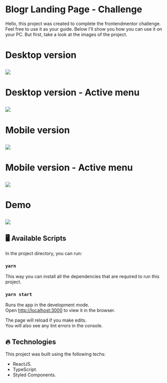 # Blogr Landing Page - Challenge

Hello, this project was created to complete the frontendmentor challenge. Feel free to use it as your guide. Below I'll show you how you can use it on your PC. But first, take a look at the images of the project.

<h1>
    <p>Desktop version</p>
    <img src="src/assets/images/project-completed-desktop.png">
</h1>

<h1>
    <p>Desktop version - Active menu</p>
    <img src="src/assets/images/project-completed-desktop-menu.png">
</h1>

<h1>
    <p>Mobile version</p>
    <img src="src/assets/images/project-completed-mobile.png">
</h1>

<h1>
    <p>Mobile version - Active menu</p>
    <img src="src/assets/images/project-completed-mobile-menu.png">
</h1>

<h1>
    <p>Demo</p>
    <img src="src/assets/images/project-completed-demo.gif">
</h1>

## :desktop_computer: Available Scripts

In the project directory, you can run:

### `yarn`

This way you can install all the dependencies that are required to run this project.

### `yarn start`
Runs the app in the development mode.\
Open [http://localhost:3000](http://localhost:3000) to view it in the browser.

The page will reload if you make edits.\
You will also see any lint errors in the console.

## :fire: Technologies

This project was built using the following techs:

- ReactJS.
- TypeScript.
- Styled Components.
